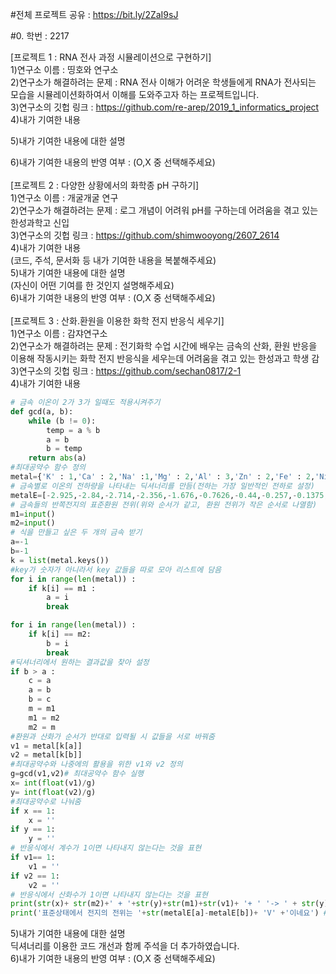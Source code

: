 #전체 프로젝트 공유 : https://bit.ly/2ZaI9sJ <br>

#0. 학번 : 2217<br>

[프로젝트 1 : RNA 전사 과정 시뮬레이션으로 구현하기]<br>
1)연구소 이름 : 띵호와 연구소<br>
2)연구소가 해결하려는 문제 : RNA 전사 이해가 어려운 학생들에게 RNA가 전사되는 모습을 시뮬레이션화하여서 이해를 도와주고자 하는 프로젝트입니다.<br>
3)연구소의 깃헙 링크 : https://github.com/re-arep/2019_1_informatics_project<br>
4)내가 기여한 내용<br>

5)내가 기여한 내용에 대한 설명<br>

6)내가 기여한 내용의 반영 여부 : (O,X 중 선택해주세요)<br>
<br>
[프로젝트 2 : 다양한 상황에서의 화학종 pH 구하기]<br>
1)연구소 이름 : 개굴개굴 연구<br>
2)연구소가 해결하려는 문제 : 로그 개념이 어려워 pH를 구하는데 어려움을 겪고 있는 한성과학고 신입<br>
3)연구소의 깃헙 링크 : https://github.com/shimwooyong/2607_2614<br>
4)내가 기여한 내용<br>
(코드, 주석, 문서화 등 내가 기여한 내용을 복붙해주세요)<br>
5)내가 기여한 내용에 대한 설명<br>
(자신이 어떤 기여를 한 것인지 설명해주세요)<br>
6)내가 기여한 내용의 반영 여부 : (O,X 중 선택해주세요)<br>
<br>
[프로젝트 3 : 산화.환원을 이용한 화학 전지 반응식 세우기]<br>
1)연구소 이름 : 감쟈연구소<br>
2)연구소가 해결하려는 문제 : 전기화학 수업 시간에 배우는 금속의 산화, 환원 반응을 이용해 작동시키는 화학 전지 반응식을 세우는데 어려움을 겪고 있는 한성과고 학생 감<br>
3)연구소의 깃헙 링크 : https://github.com/sechan0817/2-1<br>
4)내가 기여한 내용<br>
```Python
# 금속 이온이 2가 3가 일때도 적용시켜주기
def gcd(a, b):
    while (b != 0):
        temp = a % b
        a = b
        b = temp
    return abs(a)
#최대공약수 함수 정의
metal={'K' : 1,'Ca' : 2,'Na' :1,'Mg' : 2,'Al' : 3,'Zn' : 2,'Fe' : 2,'Ni' : 2,'Sn' : 2,'Pb' : 2, 'SHE' : 1, 'SCE' : 1, 'Cu' :2,'Ag' : 1,'Pt' : 2,'Au' : 3} 
# 금속별로 이온의 전하량을 나타내는 딕셔너리를 만듬(전하는 가장 일반적인 전하로 설정)
metalE=[-2.925,-2.84,-2.714,-2.356,-1.676,-0.7626,-0.44,-0.257,-0.1375,-0.1263, 0, 0.241, 0.34,0.7991,1.188,1.52]
# 금속들의 반쪽전지의 표준환원 전위(위와 순서가 같고, 환원 전위가 작은 순서로 나열함)
m1=input()
m2=input()
# 식을 만들고 싶은 두 개의 금속 받기
a=-1
b=-1
k = list(metal.keys())
#key가 숫자가 아니라서 key 값들을 따로 모아 리스트에 담음
for i in range(len(metal)) :
    if k[i] == m1 :
        a = i
        break

for i in range(len(metal)) :
    if k[i] == m2:
        b = i
        break
#딕셔너리에서 원하는 결과값을 찾아 설정
if b > a :
    c = a
    a = b
    b = c
    m = m1
    m1 = m2
    m2 = m
#환원과 산화가 순서가 반대로 입력될 시 값들을 서로 바꿔줌
v1 = metal[k[a]]
v2 = metal[k[b]]
#최대공약수와 나중에의 활용을 위한 v1와 v2 정의
g=gcd(v1,v2)# 최대공약수 함수 실행
x= int(float(v1)/g)
y= int(float(v2)/g)
#최대공약수로 나눠줌
if x == 1:
    x = ''
if y == 1:
    y = ''
# 반응식에서 계수가 1이면 나타내지 않는다는 것을 표현
if v1== 1:
    v1 = ''
if v2 == 1:
    v2 = ''
# 반응식에서 산화수가 1이면 나타내지 않는다는 것을 표현
print(str(x)+ str(m2)+' + '+str(y)+str(m1)+str(v1)+ '+ ' '-> ' + str(y) + str(m1) +' + '+ str(x) + str(m2) + str(v2) + '+') # 반응식 표현
print('표준상태에서 전지의 전위는 '+str(metalE[a]-metalE[b])+ 'V' +'이네요') # 전지의 표준 전위를 계산<br>
```
5)내가 기여한 내용에 대한 설명<br>
딕셔너리를 이용한 코드 개선과 함께 주석을 더 추가하였습니다.<br>
6)내가 기여한 내용의 반영 여부 : (O,X 중 선택해주세요)<br>
